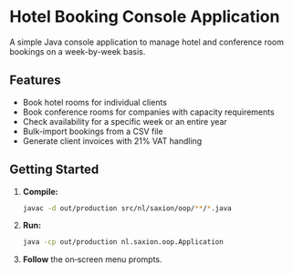# Hotel Booking Console Application

A simple Java console application to manage hotel and conference room bookings on a week-by-week basis.

## Features

* Book hotel rooms for individual clients
* Book conference rooms for companies with capacity requirements
* Check availability for a specific week or an entire year
* Bulk-import bookings from a CSV file
* Generate client invoices with 21% VAT handling

## Getting Started

1. **Compile:**

   ```bash
   javac -d out/production src/nl/saxion/oop/**/*.java
   ```
2. **Run:**

   ```bash
   java -cp out/production nl.saxion.oop.Application
   ```
3. **Follow** the on‑screen menu prompts.

